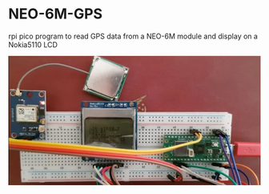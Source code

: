 # NEO-6M-GPS

rpi pico program to read GPS data from a NEO-6M module and display on a Nokia5110 LCD

![demo_image](Capture.JPG)
